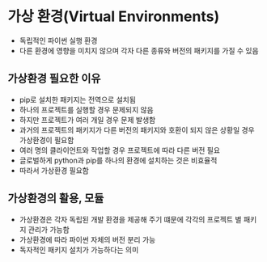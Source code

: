 # 가상 환경(Virtual Environments)
- 독립적인 파이썬 실행 환경
- 다른 환경에 영향을 미치지 않으며 각자 다른 종류와 버전의 패키지를 가질 수 있음

## 가상환경 필요한 이유
- pip로 설치한 패키지는 전역으로 설치됨
- 하나의 프로젝트를 실행할 경우 문제되지 않음
- 하지만 프로젝트가 여러 개일 경우 문제 발생함
- 과거의 프로젝트의 패키지가 다른 버전의 패키지와 호환이 되지 않은 상황일 경우 가상환경이 필요함
- 여러 명의 클라이언트와 작업할 경우 프로젝트에 따라 다른 버전 필요
- 글로벌하게 python과 pip를 하나의 환경에 설치하는 것은 비효율적
- 따라서 가상환경 필요함

## 가상환경의 활용, 모듈
- 가상환경은 각자 독립된 개발 환경을 제공해 주기 떄문에 각각의 프로젝트 별 패키지 관리가 가능함
- 가상환경에 따라 파이썬 자체의 버전 분리 가능
- 독자적인 패키지 설치가 가능하다는 의미